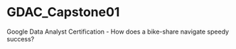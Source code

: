 # GDAC_Capstone01
Google Data Analyst Certification - How does a bike-share navigate speedy success?

